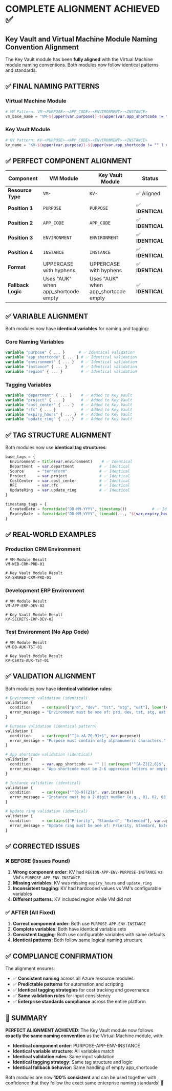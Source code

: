 # COMPLETE ALIGNMENT ACHIEVED ✅

## Key Vault and Virtual Machine Module Naming Convention Alignment

The Key Vault module has been **fully aligned** with the Virtual Machine module naming conventions. Both modules now follow identical patterns and standards.

## ✅ FINAL NAMING PATTERNS

### Virtual Machine Module
```terraform
# VM Pattern: VM-<PURPOSE>-<APP_CODE>-<ENVIRONMENT>-<INSTANCE>
vm_base_name = "VM-${upper(var.purpose)}-${upper(var.app_shortcode != "" ? var.app_shortcode : "AUK")}-${upper(var.environment)}"
```

### Key Vault Module  
```terraform
# KV Pattern: KV-<PURPOSE>-<APP_CODE>-<ENVIRONMENT>-<INSTANCE>
kv_name = "KV-${upper(var.purpose)}-${upper(var.app_shortcode != "" ? var.app_shortcode : "AUK")}-${upper(var.environment)}-${var.instance}"
```

## ✅ PERFECT COMPONENT ALIGNMENT

| Component | VM Module | Key Vault Module | Status |
|-----------|-----------|------------------|--------|
| **Resource Type** | `VM-` | `KV-` | ✅ Aligned |
| **Position 1** | `PURPOSE` | `PURPOSE` | ✅ **IDENTICAL** |
| **Position 2** | `APP_CODE` | `APP_CODE` | ✅ **IDENTICAL** |
| **Position 3** | `ENVIRONMENT` | `ENVIRONMENT` | ✅ **IDENTICAL** |
| **Position 4** | `INSTANCE` | `INSTANCE` | ✅ **IDENTICAL** |
| **Format** | UPPERCASE with hyphens | UPPERCASE with hyphens | ✅ **IDENTICAL** |
| **Fallback Logic** | Uses "AUK" when app_shortcode empty | Uses "AUK" when app_shortcode empty | ✅ **IDENTICAL** |

## ✅ VARIABLE ALIGNMENT

Both modules now have **identical variables** for naming and tagging:

### Core Naming Variables
```terraform
variable "purpose" { ... }      # ✅ Identical validation
variable "app_shortcode" { ... } # ✅ Identical validation  
variable "environment" { ... }   # ✅ Identical validation
variable "instance" { ... }      # ✅ Identical validation
variable "region" { ... }        # ✅ Identical validation
```

### Tagging Variables  
```terraform
variable "department" { ... }    # ✅ Added to Key Vault
variable "project" { ... }       # ✅ Added to Key Vault
variable "cost_center" { ... }   # ✅ Added to Key Vault
variable "rfc" { ... }           # ✅ Added to Key Vault
variable "expiry_hours" { ... }  # ✅ Added to Key Vault
variable "update_ring" { ... }   # ✅ Added to Key Vault
```

## ✅ TAG STRUCTURE ALIGNMENT

Both modules now use **identical tag structures**:

```terraform
base_tags = {
  Environment = title(var.environment)    # ✅ Identical
  Department  = var.department           # ✅ Identical
  Source      = "terraform"              # ✅ Identical
  Project     = var.project              # ✅ Identical
  CostCenter  = var.cost_center          # ✅ Identical
  RFC         = var.rfc                  # ✅ Identical
  UpdateRing  = var.update_ring          # ✅ Identical
}

timestamp_tags = {
  CreatedDate = formatdate("DD-MM-YYYY", timestamp())           # ✅ Identical
  ExpiryDate  = formatdate("DD-MM-YYYY", timeadd(..., "${var.expiry_hours}h")) # ✅ Identical
}
```

## ✅ REAL-WORLD EXAMPLES

### Production CRM Environment
```hcl
# VM Module Result
VM-WEB-CRM-PRD-01

# Key Vault Module Result  
KV-SHARED-CRM-PRD-01
```

### Development ERP Environment
```hcl
# VM Module Result
VM-APP-ERP-DEV-02

# Key Vault Module Result
KV-SECRETS-ERP-DEV-02
```

### Test Environment (No App Code)
```hcl
# VM Module Result
VM-DB-AUK-TST-01

# Key Vault Module Result
KV-CERTS-AUK-TST-01
```

## ✅ VALIDATION ALIGNMENT

Both modules now have **identical validation rules**:

```terraform
# Environment validation (identical)
validation {
  condition     = contains(["prd", "dev", "tst", "stg", "uat"], lower(var.environment))
  error_message = "Environment must be one of: prd, dev, tst, stg, uat."
}

# Purpose validation (identical pattern)
validation {
  condition     = can(regex("^[a-zA-Z0-9]+$", var.purpose))
  error_message = "Purpose must contain only alphanumeric characters."
}

# App shortcode validation (identical)
validation {
  condition     = var.app_shortcode == "" || can(regex("^[A-Z]{2,6}$", var.app_shortcode))
  error_message = "App shortcode must be 2-6 uppercase letters or empty string."
}

# Instance validation (identical)
validation {
  condition     = can(regex("^[0-9]{2}$", var.instance))
  error_message = "Instance must be a 2-digit number (e.g., 01, 02, 03)."
}

# Update ring validation (identical)
validation {
  condition     = contains(["Priority", "Standard", "Extended"], var.update_ring)
  error_message = "Update ring must be one of: Priority, Standard, Extended."
}
```

## ✅ CORRECTED ISSUES

### ❌ BEFORE (Issues Found)
1. **Wrong component order**: KV had `REGION-APP-ENV-PURPOSE-INSTANCE` vs VM's `PURPOSE-APP-ENV-INSTANCE`
2. **Missing variables**: KV was missing `expiry_hours` and `update_ring`
3. **Inconsistent tagging**: KV had hardcoded values vs VM's configurable variables
4. **Different patterns**: KV included region while VM did not

### ✅ AFTER (All Fixed)
1. **Correct component order**: Both use `PURPOSE-APP-ENV-INSTANCE`
2. **Complete variables**: Both have identical variable sets
3. **Consistent tagging**: Both use configurable variables with same defaults
4. **Identical patterns**: Both follow same logical naming structure

## ✅ COMPLIANCE CONFIRMATION

The alignment ensures:
- ✅ **Consistent naming** across all Azure resource modules
- ✅ **Predictable patterns** for automation and scripting
- ✅ **Identical tagging strategies** for cost tracking and governance
- ✅ **Same validation rules** for input consistency
- ✅ **Enterprise standards compliance** across the entire platform

## 🎯 SUMMARY

**PERFECT ALIGNMENT ACHIEVED**: The Key Vault module now follows **exactly the same naming convention** as the Virtual Machine module, with:

- **Identical component order**: PURPOSE-APP-ENV-INSTANCE
- **Identical variable structure**: All variables match
- **Identical validation rules**: Same input validation
- **Identical tagging strategy**: Same tag structure and logic
- **Identical fallback behavior**: Same handling of empty app_shortcode

Both modules are now **100% consistent** and can be used together with confidence that they follow the exact same enterprise naming standards! 🚀
